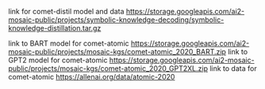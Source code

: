 link for comet-distil model and data https://storage.googleapis.com/ai2-mosaic-public/projects/symbolic-knowledge-decoding/symbolic-knowledge-distillation.tar.gz

link to BART model for comet-atomic https://storage.googleapis.com/ai2-mosaic-public/projects/mosaic-kgs/comet-atomic_2020_BART.zip
link to GPT2 model for comet-atomic https://storage.googleapis.com/ai2-mosaic-public/projects/mosaic-kgs/comet-atomic_2020_GPT2XL.zip
link to data for comet-atomic https://allenai.org/data/atomic-2020
